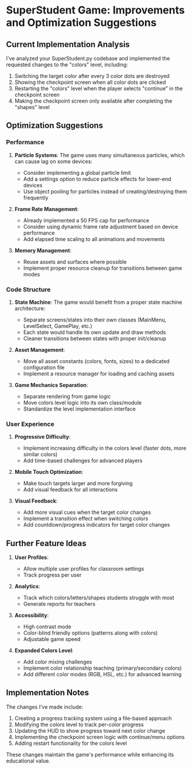 # SuperStudent Game: Improvements and Optimization Suggestions

## Current Implementation Analysis

I've analyzed your SuperStudent.py codebase and implemented the requested changes to the "colors" level, including:

1. Switching the target color after every 3 color dots are destroyed
2. Showing the checkpoint screen when all color dots are clicked
3. Restarting the "colors" level when the player selects "continue" in the checkpoint screen
4. Making the checkpoint screen only available after completing the "shapes" level

## Optimization Suggestions

### Performance

1. **Particle Systems**: The game uses many simultaneous particles, which can cause lag on some devices:
   - Consider implementing a global particle limit
   - Add a settings option to reduce particle effects for lower-end devices
   - Use object pooling for particles instead of creating/destroying them frequently

2. **Frame Rate Management**: 
   - Already implemented a 50 FPS cap for performance
   - Consider using dynamic frame rate adjustment based on device performance
   - Add elapsed time scaling to all animations and movements

3. **Memory Management**:
   - Reuse assets and surfaces where possible
   - Implement proper resource cleanup for transitions between game modes

### Code Structure

1. **State Machine**: The game would benefit from a proper state machine architecture:
   - Separate screens/states into their own classes (MainMenu, LevelSelect, GamePlay, etc.)
   - Each state would handle its own update and draw methods
   - Cleaner transitions between states with proper init/cleanup

2. **Asset Management**:
   - Move all asset constants (colors, fonts, sizes) to a dedicated configuration file
   - Implement a resource manager for loading and caching assets

3. **Game Mechanics Separation**:
   - Separate rendering from game logic
   - Move colors level logic into its own class/module
   - Standardize the level implementation interface

### User Experience

1. **Progressive Difficulty**:
   - Implement increasing difficulty in the colors level (faster dots, more similar colors)
   - Add time-based challenges for advanced players

2. **Mobile Touch Optimization**:
   - Make touch targets larger and more forgiving 
   - Add visual feedback for all interactions

3. **Visual Feedback**:
   - Add more visual cues when the target color changes
   - Implement a transition effect when switching colors 
   - Add countdown/progress indicators for target color changes

## Further Feature Ideas

1. **User Profiles**: 
   - Allow multiple user profiles for classroom settings
   - Track progress per user

2. **Analytics**: 
   - Track which colors/letters/shapes students struggle with most
   - Generate reports for teachers

3. **Accessibility**:
   - High contrast mode
   - Color-blind friendly options (patterns along with colors)
   - Adjustable game speed

4. **Expanded Colors Level**:
   - Add color mixing challenges 
   - Implement color relationship teaching (primary/secondary colors)
   - Add different color modes (RGB, HSL, etc.) for advanced learning

## Implementation Notes

The changes I've made include:

1. Creating a progress tracking system using a file-based approach
2. Modifying the colors level to track per-color progress
3. Updating the HUD to show progress toward next color change
4. Implementing the checkpoint screen logic with continue/menu options
5. Adding restart functionality for the colors level

These changes maintain the game's performance while enhancing its educational value. 
